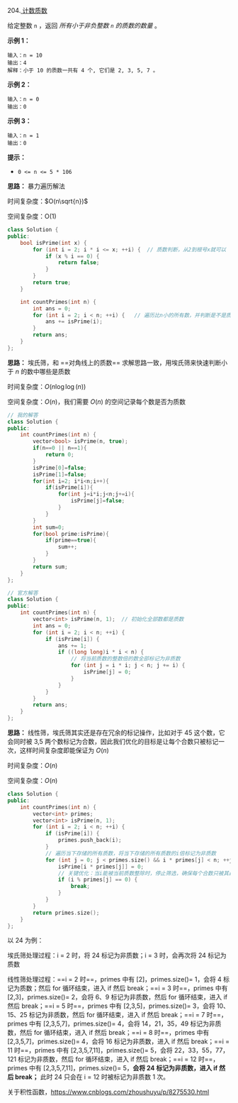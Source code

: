 204.[ 计数质数](https://leetcode.cn/problems/count-primes/)

给定整数 `n` ，返回 *所有小于非负整数 `n` 的质数的数量* 。

**示例 1：**

```
输入：n = 10
输出：4
解释：小于 10 的质数一共有 4 个, 它们是 2, 3, 5, 7 。
```

**示例 2：**

```
输入：n = 0
输出：0
```

**示例 3：**

```
输入：n = 1
输出：0
```

**提示：**

- `0 <= n <= 5 * 106`

**思路：** 暴力遍历解法

时间复杂度：$O(n\sqrt{n})$

空间复杂度：O(1)

```c++
class Solution {
public:
    bool isPrime(int x) {
        for (int i = 2; i * i <= x; ++i) {	// 质数判断，从2到根号x就可以
            if (x % i == 0) {
                return false;
            }
        }
        return true;
    }

    int countPrimes(int n) {
        int ans = 0;
        for (int i = 2; i < n; ++i) {	// 遍历比n小的所有数，并判断是不是质数
            ans += isPrime(i);
        }
        return ans;
    }
};
```

**思路：** 埃氏筛，和 ==对角线上的质数== 求解思路一致，用埃氏筛来快速判断小于 $n$ 的数中哪些是质数

时间复杂度：$O(n\log\log(n))$

空间复杂度：$O(n)$，我们需要 $O(n)$ 的空间记录每个数是否为质数

```c++
// 我的解答
class Solution {
public:
    int countPrimes(int n) {
        vector<bool> isPrime(n, true);
        if(n==0 || n==1){
            return 0;
        }
        isPrime[0]=false;
        isPrime[1]=false;
        for(int i=2; i*i<n;i++){
            if(isPrime[i]){
                for(int j=i*i;j<n;j+=i){
                    isPrime[j]=false;
                }
            }
        }
        int sum=0;
        for(bool prime:isPrime){
            if(prime==true){
                sum++;
            }
        }
        return sum;
    }
};

// 官方解答
class Solution {
public:
    int countPrimes(int n) {
        vector<int> isPrime(n, 1);	// 初始化全部数都是质数
        int ans = 0;
        for (int i = 2; i < n; ++i) {
            if (isPrime[i]) {
                ans += 1;
                if ((long long)i * i < n) {
                    // 将当前质数的整数倍的数全部标记为非质数
                    for (int j = i * i; j < n; j += i) {
                        isPrime[j] = 0;
                    }
                }
            }
        }
        return ans;
    }
};
```

**思路：** 线性筛，埃氏筛其实还是存在冗余的标记操作，比如对于 45 这个数，它会同时被 3,5 两个数标记为合数，因此我们优化的目标是让每个合数只被标记一次，这样时间复杂度即能保证为 $O(n)$

时间复杂度：$O(n)$

空间复杂度：$O(n)$

```c++
class Solution {
public:
    int countPrimes(int n) {
        vector<int> primes;
        vector<int> isPrime(n, 1);
        for (int i = 2; i < n; ++i) {
            if (isPrime[i]) {
                primes.push_back(i);
            }
            // 遍历当下存储的所有质数，将当下存储的所有质数的i倍标记为非质数
            for (int j = 0; j < primes.size() && i * primes[j] < n; ++j) {
                isPrime[i * primes[j]] = 0;
                // 关键优化：当i能被当前质数整除时，停止筛选，确保每个合数只被其最小质因子筛掉
                if (i % primes[j] == 0) {
                    break;
                }
            }
        }
        return primes.size();
    }
};
```

以 24 为例：

埃氏筛处理过程：i = 2 时，将 24 标记为非质数；i = 3 时，会再次将 24 标记为质数

线性筛处理过程：==i = 2 时==，primes 中有 [2]，primes.size()= 1，会将 4 标记为质数；然后 for 循环结束，进入 if 然后 break；==i = 3 时==，primes 中有 [2,3]，primes.size()= 2，会将 6、9 标记为非质数，然后 for 循环结束，进入 if 然后 break；==i = 5 时==，primes 中有 [2,3,5]，primes.size()= 3，会将 10、15、25 标记为非质数，然后 for 循环结束，进入 if 然后 break；==i = 7 时==，primes 中有 [2,3,5,7]，primes.size()= 4，会将 14，21，35，49 标记为非质数，然后 for 循环结束，进入 if 然后 break；==i = 8 时==，primes 中有 [2,3,5,7]，primes.size()= 4，会将 16 标记为非质数，进入 if 然后 break；==i = 11 时==，primes 中有 [2,3,5,7,11]，primes.size()= 5，会将 22，33，55，77，121 标记为非质数，然后 for 循环结束，进入 if 然后 break；==i = 12 时==，primes 中有 [2,3,5,7,11]，primes.size()= 5，**会将 24 标记为非质数，进入 if 然后 break；** 此时 24 只会在 i = 12 时被标记为非质数 1 次。



关于积性函数，https://www.cnblogs.com/zhoushuyu/p/8275530.html
